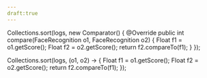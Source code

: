 ```yaml
---
draft:true
---
```

Collections.sort(logs, new Comparator<FaceRecognition>() {
            @Override
            public int compare(FaceRecognition o1, FaceRecognition o2) {
                Float f1 = o1.getScore();
                Float f2 = o2.getScore();
                return f2.compareTo(f1);
            }
        });





Collections.sort(logs, (o1, o2) -> {
            Float f1 = o1.getScore();
            Float f2 = o2.getScore();
            return f2.compareTo(f1);
        });
